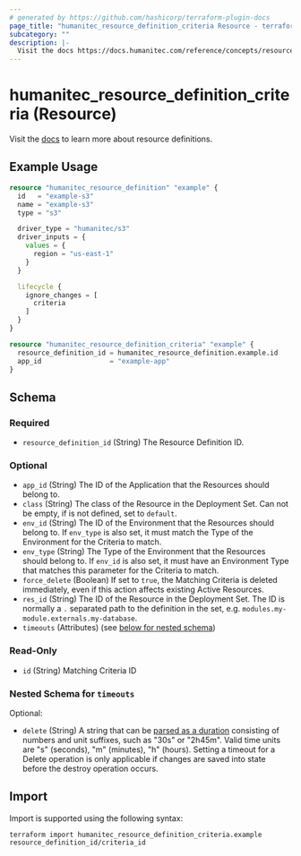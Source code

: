 ```yaml
---
# generated by https://github.com/hashicorp/terraform-plugin-docs
page_title: "humanitec_resource_definition_criteria Resource - terraform-provider-humanitec"
subcategory: ""
description: |-
  Visit the docs https://docs.humanitec.com/reference/concepts/resources/definitions to learn more about resource definitions.
---
```


# humanitec_resource_definition_criteria (Resource)

Visit the [docs](https://docs.humanitec.com/reference/concepts/resources/definitions) to learn more about resource definitions.

## Example Usage

```terraform
resource "humanitec_resource_definition" "example" {
  id   = "example-s3"
  name = "example-s3"
  type = "s3"

  driver_type = "humanitec/s3"
  driver_inputs = {
    values = {
      region = "us-east-1"
    }
  }

  lifecycle {
    ignore_changes = [
      criteria
    ]
  }
}

resource "humanitec_resource_definition_criteria" "example" {
  resource_definition_id = humanitec_resource_definition.example.id
  app_id                 = "example-app"
}
```

<!-- schema generated by tfplugindocs -->
## Schema

### Required

- `resource_definition_id` (String) The Resource Definition ID.

### Optional

- `app_id` (String) The ID of the Application that the Resources should belong to.
- `class` (String) The class of the Resource in the Deployment Set. Can not be empty, if is not defined, set to `default`.
- `env_id` (String) The ID of the Environment that the Resources should belong to. If `env_type` is also set, it must match the Type of the Environment for the Criteria to match.
- `env_type` (String) The Type of the Environment that the Resources should belong to. If `env_id` is also set, it must have an Environment Type that matches this parameter for the Criteria to match.
- `force_delete` (Boolean) If set to `true`, the Matching Criteria is deleted immediately, even if this action affects existing Active Resources.
- `res_id` (String) The ID of the Resource in the Deployment Set. The ID is normally a `.` separated path to the definition in the set, e.g. `modules.my-module.externals.my-database`.
- `timeouts` (Attributes) (see [below for nested schema](#nestedatt--timeouts))

### Read-Only

- `id` (String) Matching Criteria ID

<a id="nestedatt--timeouts"></a>
### Nested Schema for `timeouts`

Optional:

- `delete` (String) A string that can be [parsed as a duration](https://pkg.go.dev/time#ParseDuration) consisting of numbers and unit suffixes, such as "30s" or "2h45m". Valid time units are "s" (seconds), "m" (minutes), "h" (hours). Setting a timeout for a Delete operation is only applicable if changes are saved into state before the destroy operation occurs.

## Import

Import is supported using the following syntax:

```shell
terraform import humanitec_resource_definition_criteria.example resource_definition_id/criteria_id
```
